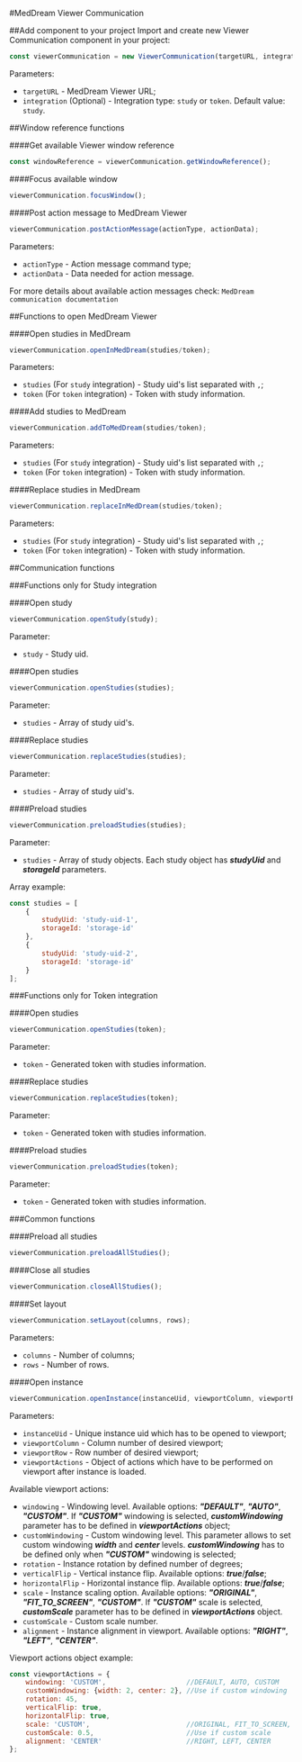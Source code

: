 #MedDream Viewer Communication

##Add component to your project
Import and create new Viewer Communication component in your project:

```js
const viewerCommunication = new ViewerCommunication(targetURL, integration);
```

Parameters:

- `targetURL` - MedDream Viewer URL;
- `integration` (Optional) - Integration type: `study` or `token`. Default value: `study`.

##Window reference functions

####Get available Viewer window reference
```js
const windowReference = viewerCommunication.getWindowReference();
```

####Focus available window
```js
viewerCommunication.focusWindow();
```

####Post action message to MedDream Viewer
```js
viewerCommunication.postActionMessage(actionType, actionData);
```

Parameters:

- `actionType` - Action message command type;
- `actionData` - Data needed for action message.

For more details about available action messages check: `MedDream communication documentation`

##Functions to open MedDream Viewer

####Open studies in MedDream
```js
viewerCommunication.openInMedDream(studies/token);
```

Parameters:

- `studies` (For `study` integration) - Study uid's list separated with `,`;
- `token` (For `token` integration) - Token with study information.

####Add studies to MedDream
```js
viewerCommunication.addToMedDream(studies/token);
```

Parameters:

- `studies` (For `study` integration) - Study uid's list separated with `,`;
- `token` (For `token` integration) - Token with study information.

####Replace studies in MedDream
```js
viewerCommunication.replaceInMedDream(studies/token);
```

Parameters:

- `studies` (For `study` integration) - Study uid's list separated with `,`;
- `token` (For `token` integration) - Token with study information.

##Communication functions

###Functions only for Study integration

####Open study
```js
viewerCommunication.openStudy(study);
```

Parameter:

- `study` - Study uid.

####Open studies
```js
viewerCommunication.openStudies(studies);
```

Parameter:

- `studies` - Array of study uid's.

####Replace studies
```js
viewerCommunication.replaceStudies(studies);
```

Parameter:

- `studies` - Array of study uid's.

####Preload studies
```js
viewerCommunication.preloadStudies(studies);
```

Parameter:

- `studies` - Array of study objects. Each study object has **_studyUid_** and **_storageId_** parameters.

Array example:

```js
const studies = [
    {
        studyUid: 'study-uid-1',
        storageId: 'storage-id'
    },
    {
        studyUid: 'study-uid-2',
        storageId: 'storage-id'
    }
];
```

###Functions only for Token integration

####Open studies
```js
viewerCommunication.openStudies(token);
```

Parameter:

- `token` - Generated token with studies information.

####Replace studies
```js
viewerCommunication.replaceStudies(token);
```

Parameter:

- `token` - Generated token with studies information.

####Preload studies
```js
viewerCommunication.preloadStudies(token);
```

Parameter:

- `token` - Generated token with studies information.

###Common functions

####Preload all studies
```js
viewerCommunication.preloadAllStudies();
```

####Close all studies
```js
viewerCommunication.closeAllStudies();
```

####Set layout
```js
viewerCommunication.setLayout(columns, rows);
```

Parameters:

- `columns` - Number of columns;
- `rows` - Number of rows.

####Open instance
```js
viewerCommunication.openInstance(instanceUid, viewportColumn, viewportRow, viewportActions);
```

Parameters:

- `instanceUid` - Unique instance uid which has to be opened to viewport;
- `viewportColumn` - Column number of desired viewport;
- `viewportRow` - Row number of desired viewport;
- `viewportActions` - Object of actions which have to be performed on viewport after instance is loaded.

Available viewport actions:

- `windowing` - Windowing level. Available options: **_"DEFAULT"_**, **_"AUTO"_**, **_"CUSTOM"_**.
If **_"CUSTOM"_** windowing is selected, **_customWindowing_** parameter has to be defined in **_viewportActions_** object;
- `customWindowing` - Custom windowing level. This parameter allows to set custom windowing **_width_** and **_center_** levels.
**_customWindowing_** has to be defined only when **_"CUSTOM"_** windowing is selected;
- `rotation` - Instance rotation by defined number of degrees;
- `verticalFlip` - Vertical instance flip. Available options: **_true_**/**_false_**;
- `horizontalFlip` - Horizontal instance flip. Available options: **_true_**/**_false_**;
- `scale` - Instance scaling option. Available options: **_"ORIGINAL"_**, **_"FIT_TO_SCREEN"_**, **_"CUSTOM"_**.
If **_"CUSTOM"_** scale is selected, **_customScale_** parameter has to be defined in **_viewportActions_** object.
- `customScale` - Custom scale number.
- `alignment` - Instance alignment in viewport. Available options: **_"RIGHT"_**, **_"LEFT"_**, **_"CENTER"_**.

Viewport actions object example:

```js
const viewportActions = {
    windowing: 'CUSTOM',                    //DEFAULT, AUTO, CUSTOM
    customWindowing: {width: 2, center: 2}, //Use if custom windowing
    rotation: 45,
    verticalFlip: true,
    horizontalFlip: true,
    scale: 'CUSTOM',                        //ORIGINAL, FIT_TO_SCREEN, CUSTOM
    customScale: 0.5,                       //Use if custom scale
    alignment: 'CENTER'                     //RIGHT, LEFT, CENTER
};
```